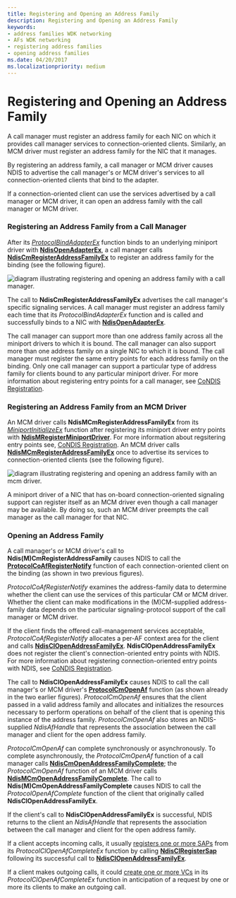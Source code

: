 ```yaml
---
title: Registering and Opening an Address Family
description: Registering and Opening an Address Family
keywords:
- address families WDK networking
- AFs WDK networking
- registering address families
- opening address families
ms.date: 04/20/2017
ms.localizationpriority: medium
---
```


# Registering and Opening an Address Family





A call manager must register an address family for each NIC on which it provides call manager services to connection-oriented clients. Similarly, an MCM driver must register an address family for the NIC that it manages.

By registering an address family, a call manager or MCM driver causes NDIS to advertise the call manager's or MCM driver's services to all connection-oriented clients that bind to the adapter.

If a connection-oriented client can use the services advertised by a call manager or MCM driver, it can open an address family with the call manager or MCM driver.

### Registering an Address Family from a Call Manager

After its [*ProtocolBindAdapterEx*](/windows-hardware/drivers/ddi/ndis/nc-ndis-protocol_bind_adapter_ex) function binds to an underlying miniport driver with [**NdisOpenAdapterEx**](/windows-hardware/drivers/ddi/ndis/nf-ndis-ndisopenadapterex), a call manager calls [**NdisCmRegisterAddressFamilyEx**](/windows-hardware/drivers/ddi/ndis/nf-ndis-ndiscmregisteraddressfamilyex) to register an address family for the binding (see the following figure).

![diagram illustrating registering and opening an address family with a call manager.](images/cm-01.png)

The call to **NdisCmRegisterAddressFamilyEx** advertises the call manager's specific signaling services. A call manager must register an address family each time that its *ProtocolBindAdapterEx* function and is called and successfully binds to a NIC with [**NdisOpenAdapterEx**](/windows-hardware/drivers/ddi/ndis/nf-ndis-ndisopenadapterex).

The call manager can support more than one address family across all the miniport drivers to which it is bound. The call manager can also support more than one address family on a single NIC to which it is bound. The call manager must register the same entry points for each address family on the binding. Only one call manager can support a particular type of address family for clients bound to any particular miniport driver. For more information about registering entry points for a call manager, see [CoNDIS Registration](condis-miniport-driver-registration.md).

### Registering an Address Family from an MCM Driver

An MCM driver calls **NdisMCmRegisterAddressFamilyEx** from its [*MiniportInitializeEx*](/windows-hardware/drivers/ddi/ndis/nc-ndis-miniport_initialize) function after registering its miniport driver entry points with [**NdisMRegisterMiniportDriver**](/windows-hardware/drivers/ddi/ndis/nf-ndis-ndismregisterminiportdriver). For more information about regsitering entry points see, [CoNDIS Registration](condis-miniport-driver-registration.md). An MCM driver calls [**NdisMCmRegisterAddressFamilyEx**](/windows-hardware/drivers/ddi/ndis/nf-ndis-ndismcmregisteraddressfamilyex) once to advertise its services to connection-oriented clients (see the following figure).

![diagram illustrating registering and opening an address family with an mcm driver.](images/fig1-01.png)

A miniport driver of a NIC that has on-board connection-oriented signaling support can register itself as an MCM driver even though a call manager may be available. By doing so, such an MCM driver preempts the call manager as the call manager for that NIC.

### Opening an Address Family

A call manager's or MCM driver's call to **Ndis(M)CmRegisterAddressFamily** causes NDIS to call the [**ProtocolCoAfRegisterNotify**](/windows-hardware/drivers/ddi/ndis/nc-ndis-protocol_co_af_register_notify) function of each connection-oriented client on the binding (as shown in two previous figures).

*ProtocolCoAfRegisterNotify* examines the address-family data to determine whether the client can use the services of this particular CM or MCM driver. Whether the client can make modifications in the (M)CM-supplied address-family data depends on the particular signaling-protocol support of the call manager or MCM driver.

If the client finds the offered call-management services acceptable, *ProtocolCoAfRegisterNotify* allocates a per-AF context area for the client and calls [**NdisClOpenAddressFamilyEx**](/windows-hardware/drivers/ddi/ndis/nf-ndis-ndisclopenaddressfamilyex). **NdisClOpenAddressFamilyEx** does not register the client's connection-oriented entry points with NDIS. For more information about registering connection-oriented entry points with NDIS, see [CoNDIS Registration](condis-miniport-driver-registration.md).

The call to **NdisClOpenAddressFamilyEx** causes NDIS to call the call manager's or MCM driver's [**ProtocolCmOpenAf**](/windows-hardware/drivers/ddi/ndis/nc-ndis-protocol_cm_open_af) function (as shown already in the two earlier figures). *ProtocolCmOpenAf* ensures that the client passed in a valid address family and allocates and initializes the resources necessary to perform operations on behalf of the client that is opening this instance of the address family. *ProtocolCmOpenAf* also stores an NDIS-supplied *NdisAfHandle* that represents the association between the call manager and client for the open address family.

*ProtocolCmOpenAf* can complete synchronously or asynchronously. To complete asynchronously, the *ProtocolCmOpenAf* function of a call manager calls [**NdisCmOpenAddressFamilyComplete**](/windows-hardware/drivers/ddi/ndis/nf-ndis-ndiscmopenaddressfamilycomplete); the *ProtocolCmOpenAf* function of an MCM driver calls [**NdisMCmOpenAddressFamilyComplete**](/windows-hardware/drivers/ddi/ndis/nf-ndis-ndismcmopenaddressfamilycomplete). The call to **Ndis(M)CmOpenAddressFamilyComplete** causes NDIS to call the *ProtocolOpenAfComplete* function of the client that originally called **NdisClOpenAddressFamilyEx**.

If the client's call to **NdisClOpenAddressFamilyEx** is successful, NDIS returns to the client an *NdisAfHandle* that represents the association between the call manager and client for the open address family.

If a client accepts incoming calls, it usually [registers one or more SAPs](registering-a-sap.md) from its *ProtocolClOpenAfCompleteEx* function by calling [**NdisClRegisterSap**](/windows-hardware/drivers/ddi/ndis/nf-ndis-ndisclregistersap) following its successful call to [**NdisClOpenAddressFamilyEx**](/windows-hardware/drivers/ddi/ndis/nf-ndis-ndisclopenaddressfamilyex).

If a client makes outgoing calls, it could [create one or more VCs](creating-a-vc.md) in its *ProtocolClOpenAfCompleteEx* function in anticipation of a request by one or more its clients to make an outgoing call.

 


